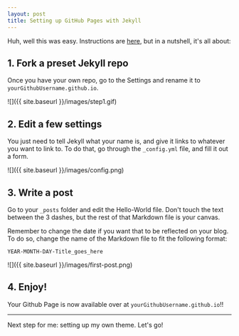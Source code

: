 ```yaml
---
layout: post
title: Setting up GitHub Pages with Jekyll
---
```


Huh, well this was easy. Instructions are [here](https://github.com/barryclark/jekyll-now), but in a nutshell, it's all about:

## 1. Fork a preset Jekyll repo

Once you have your own repo, go to the Settings and rename it to `yourGithubUsername.github.io`.


![]({{ site.baseurl }}/images/step1.gif)


## 2. Edit a few settings

You just need to tell Jekyll what your name is, and give it links to whatever you want to link to. To do that, go through the `_config.yml` file, and fill it out a form.

![]({{ site.baseurl }}/images/config.png)

## 3. Write a post

Go to your `_posts` folder and edit the Hello-World file. Don't touch the text between the 3 dashes, but the rest of that Markdown file is your canvas.

Remember to change the date if you want that to be reflected on your blog. To do so, change the name of the Markdown file to fit the following format:

    YEAR-MONTH-DAY-Title_goes_here

![]({{ site.baseurl }}/images/first-post.png)

## 4. Enjoy!

Your Github Page is now available over at `yourGithubUsername.github.io`!!

***

Next step for me: setting up my own theme. Let's go!
